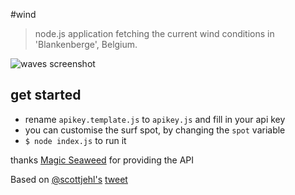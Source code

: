 #wind
> node.js application fetching the current wind conditions in 'Blankenberge', Belgium.

![waves screenshot](https://cldup.com/NP9QIac7mN.png)

## get started
* rename `apikey.template.js` to `apikey.js` and fill in your api key
* you can customise the surf spot, by changing the `spot` variable
* `$ node index.js` to run it

thanks [Magic Seaweed](http://magicseaweed.com/) for providing the API

Based on [@scottjehl's](https://twitter.com/scottjehl) [tweet](https://twitter.com/scottjehl/status/443789925423386624)
